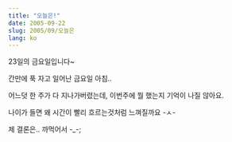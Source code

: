 ```yaml
---
title: "오늘은!"
date: 2005-09-22
slug: 2005/09/오늘은
lang: ko
---
```


23일의 금요일입니다~

간만에 푹 자고 일어난 금요일 아침..

어느덧 한 주가 다 지나가버렸는데, 이번주에 뭘 했는지 기억이 나질 않아요.

나이가 들면 왜 시간이 빨리 흐르는것처럼 느껴질까요 -ㅅ-

제 결론은.. 까먹어서 -_-;